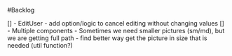 #Backlog

[] - EditUser - add option/logic to cancel editing without changing values
[] - Multiple components - Sometimes we need smaller pictures (sm/md), but we are getting full path - find better way get the picture in size that is needed (util function?)
